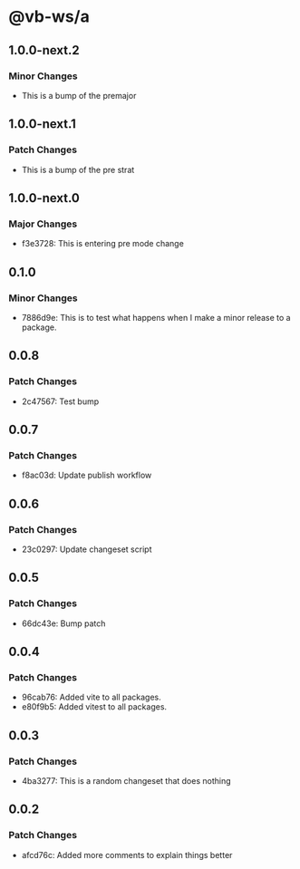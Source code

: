 # @vb-ws/a

## 1.0.0-next.2

### Minor Changes

- This is a bump of the premajor

## 1.0.0-next.1

### Patch Changes

- This is a bump of the pre strat

## 1.0.0-next.0

### Major Changes

- f3e3728: This is entering pre mode change

## 0.1.0

### Minor Changes

- 7886d9e: This is to test what happens when I make a minor release to a package.

## 0.0.8

### Patch Changes

- 2c47567: Test bump

## 0.0.7

### Patch Changes

- f8ac03d: Update publish workflow

## 0.0.6

### Patch Changes

- 23c0297: Update changeset script

## 0.0.5

### Patch Changes

- 66dc43e: Bump patch

## 0.0.4

### Patch Changes

- 96cab76: Added vite to all packages.
- e80f9b5: Added vitest to all packages.

## 0.0.3

### Patch Changes

- 4ba3277: This is a random changeset that does nothing

## 0.0.2

### Patch Changes

- afcd76c: Added more comments to explain things better
